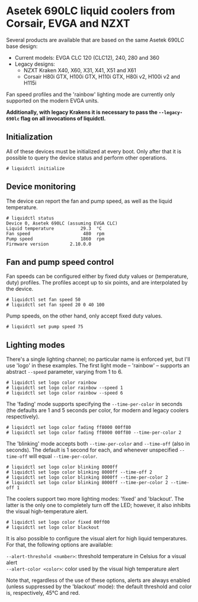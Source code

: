 # Asetek 690LC liquid coolers from Corsair, EVGA and NZXT

Several products are available that are based on the same Asetek 690LC base design:

 - Current models: EVGA CLC 120 (CLC12), 240, 280 and 360
 - Legacy designs:
    * NZXT Kraken X40, X60, X31, X41, X51 and X61
    * Corsair H80i GTX, H100i GTX, H110i GTX, H80i v2, H100i v2 and H115i

Fan speed profiles and the 'rainbow' lighting mode are currently only supported on the modern EVGA units.

**Additionally, with legacy Krakens it is necessary to pass the `--legacy-690lc` flag on all invocations of liquidctl.**

## Initialization

All of these devices must be initialized at every boot.  Only after that it is possible to query the device status and perform other operations.

```
# liquidctl initialize
```

## Device monitoring

The device can report the fan and pump speed, as well as the liquid temperature.

```
# liquidctl status
Device 0, Asetek 690LC (assuming EVGA CLC)
Liquid temperature          29.3  °C
Fan speed                    480  rpm
Pump speed                  1860  rpm
Firmware version        2.10.0.0
```

## Fan and pump speed control

Fan speeds can be configured either by fixed duty values or (temperature, duty) profiles.  The profiles accept up to six points, and are interpolated by the device.

```
# liquidctl set fan speed 50
# liquidctl set fan speed 20 0 40 100
```

Pump speeds, on the other hand, only accept fixed duty values.

```
# liquidctl set pump speed 75
```

## Lighting modes

There's a single lighting channel; no particular name is enforced yet, but I'll use 'logo' in these examples.  The first light mode – 'rainbow' – supports an abstract `--speed` parameter, varying from 1 to 6.

```
# liquidctl set logo color rainbow
# liquidctl set logo color rainbow --speed 1
# liquidctl set logo color rainbow --speed 6
```

The 'fading' mode supports specifying the `--time-per-color` in seconds (the defaults are 1 and 5 seconds per color, for modern and legacy coolers respectively).

```
# liquidctl set logo color fading ff8000 00ff80
# liquidctl set logo color fading ff8000 00ff80 --time-per-color 2
```

The 'blinking' mode accepts both `--time-per-color` and `--time-off` (also in seconds).  The default is 1 second for each, and whenever unspecified `--time-off` will equal `--time-per-color`.

```
# liquidctl set logo color blinking 8000ff
# liquidctl set logo color blinking 8000ff --time-off 2
# liquidctl set logo color blinking 8000ff --time-per-color 2
# liquidctl set logo color blinking 8000ff --time-per-color 2 --time-off 1
```

The coolers support two more lighting modes: 'fixed' and 'blackout'.  The latter is the only one to completely turn off the LED; however, it also inhibits the visual high-temperature alert.

```
# liquidctl set logo color fixed 00ff00
# liquidctl set logo color blackout
```

It is also possible to configure the visual alert for high liquid temperatures.  For that, the following options are available:

`--alert-threshold <number>`: threshold temperature in Celsius for a visual alert  
`--alert-color <color>`: color used by the visual high temperature alert

Note that, regardless of the use of these options, alerts are always enabled (unless suppressed by the 'blackout' mode): the default threshold and color is, respectively, 45°C and red.
